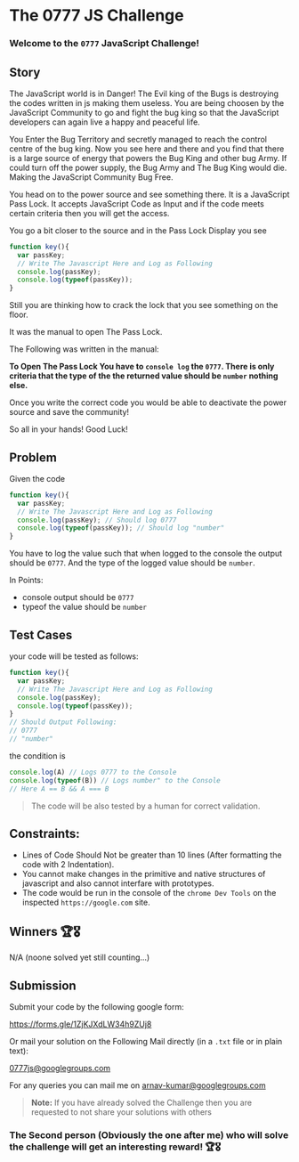 # The 0777 JS Challenge

### Welcome to the `0777` JavaScript Challenge!

## Story

The JavaScript world is in Danger! The Evil king of the Bugs is destroying the codes written in js making them useless. You are being choosen by the JavaScript Community to go and fight the bug king so that the JavaScript developers can again live a happy and peaceful life. 

You Enter the Bug Territory and secretly managed to reach the control centre of the bug king. Now you see here and there and you find that there is a large source of energy that powers the Bug King and other bug Army. If could turn off the power supply, the Bug Army and The Bug King would die. Making the JavaScript Community Bug Free.

You head on to the power source and see something there. It is a JavaScript Pass Lock. It accepts JavaScript Code as Input and if the code meets certain criteria then you will get the access.

You go a bit closer to the source and in the Pass Lock Display you see 
```javascript
function key(){
  var passKey;
  // Write The Javascript Here and Log as Following
  console.log(passKey);
  console.log(typeof(passKey));
}
```
Still you are thinking how to crack the lock that you see something on the floor. 

It was the manual to open The Pass Lock.

The Following was written in the manual:

**To Open The Pass Lock You have to `console log` the `0777`. There is only criteria that the type of the the returned value should be `number` nothing else.**

Once you write the correct code you would be able to deactivate the power source and save the community!

So all in your hands!
Good Luck!

## Problem

Given the code

```javascript
function key(){
  var passKey;
  // Write The Javascript Here and Log as Following
  console.log(passKey); // Should log 0777
  console.log(typeof(passKey)); // Should log "number"
}
```
You have to log the value such that when logged to the console the output should be `0777`. And the type of the logged value should be `number`.

In Points:
* console output should be `0777`
* typeof the value should be `number`

## Test Cases

your code will be tested as follows:
```javascript
function key(){
  var passKey;
  // Write The Javascript Here and Log as Following
  console.log(passKey);
  console.log(typeof(passKey));
}
// Should Output Following:
// 0777
// "number"
```

the condition is
```js
console.log(A) // Logs 0777 to the Console
console.log(typeof(B)) // Logs number" to the Console
// Here A == B && A === B
```

> The code will be also tested by a human for correct validation.

## Constraints:

* Lines of Code Should Not be greater than 10 lines (After formatting the code with 2 Indentation).
* You cannot make changes in the primitive and native structures of javascript and also cannot interfare with prototypes.
* The code would be run in the console of the `chrome Dev Tools` on the inspected `https://google.com` site.

## Winners 🏆🎖️

N/A (noone solved yet still counting...)


## Submission

Submit your code by the following google form:

https://forms.gle/1ZjKJXdLW34h9ZUj8

Or mail your solution on the Following Mail directly (in a `.txt` file or in plain text): 

0777js@googlegroups.com

For any queries you can mail me on arnav-kumar@googlegroups.com

> **Note:** If you have already solved the Challenge then you are requested to not share your solutions with others

### The Second person (Obviously the one after me) who will solve the challenge will get an interesting reward! 🏆🎖️
